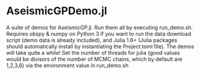 # AseismicGPDemo.jl

A suite of demos for AseismicGP.jl. Run them all by executing run_demo.sh. Requires obspy & numpy on Python 3 if you want to run the data download script (demo data is already included), and Julia 1.6+ (Julia packages should automatically install by instantiating the Project.toml file). The demos will take quite a while! Set the number of threads for julia (good values would be divisors of the number of MCMC chains, which by default are 1,2,3,6) via the environment value in run_demo.sh